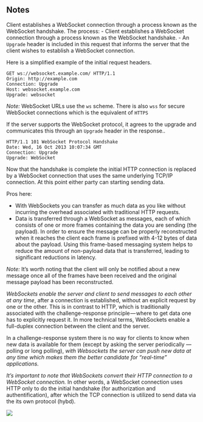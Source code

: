 ## Notes

Client establishes a WebSocket connection through a process known as the WebSocket handshake.
The process:
    - Client establishes a WebSocket connection through a process known as the WebSocket handshake.
        - An `Upgrade` header is included in this request that informs the server that the client wishes to establish a WebSocket connection.

Here is a simplified example of the initial request headers.
```
GET ws://websocket.example.com/ HTTP/1.1
Origin: http://example.com
Connection: Upgrade
Host: websocket.example.com
Upgrade: websocket
```

*Note:* WebSocket URLs use the `ws` scheme. There is also `wss` for secure WebSocket connections which is the equivalent of `HTTPS`

If the server supports the WebSocket protocol, it agrees to the upgrade and communicates this through an `Upgrade` header in the response..

```
HTTP/1.1 101 WebSocket Protocol Handshake
Date: Wed, 16 Oct 2013 10:07:34 GMT
Connection: Upgrade
Upgrade: WebSocket
```

Now that the handshake is complete the initial HTTP connection is replaced by a WebSocket connection that uses the same underlying TCP/IP connection. At this point either party can starting sending data.

Pros here:
- With WebSockets you can transfer as much data as you like without incurring the overhead associated with traditional HTTP requests.
- Data is transferred through a WebSocket as messages, each of which consists of one or more frames containing the data you are sending (the payload). In order to ensure the message can be properly reconstructed when it reaches the client each frame is prefixed with 4-12 bytes of data about the payload. Using this frame-based messaging system helps to reduce the amount of non-payload data that is transferred, leading to significant reductions in latency.

*Note:* It’s worth noting that the client will only be notified about a new message once all of the frames have been received and the original message payload has been reconstructed.

*WebSockets enable the server and client to send messages to each other at any time*, after a connection is established, without an explicit request by one or the other. This is in contrast to HTTP, which is traditionally associated with the challenge-response principle — where to get data one has to explicitly request it. In more technical terms, WebSockets enable a full-duplex connection between the client and the server.

In a challenge-response system there is no way for clients to know when new data is available for them (except by asking the server periodically —polling or long polling), *with Websockets the server can push new data at any time which makes them the better candidate for “real-time” applications.*

*It’s important to note that WebSockets convert their HTTP connection to a WebSocket connection.* In other words, a WebSocket connection uses HTTP only to do the initial handshake (for authorization and authentification), after which the TCP connection is utilized to send data via the its own protocol (hybd).

![](/GIFs/websocket.gif)